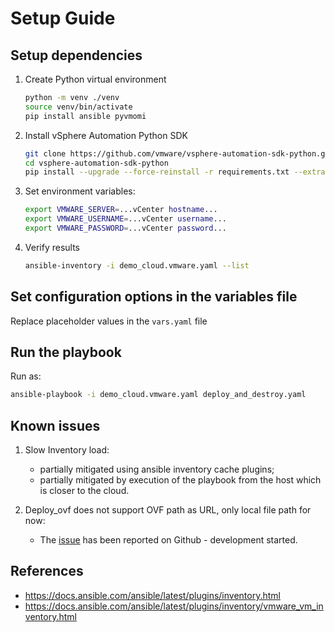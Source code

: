 # Setup Guide

## Setup dependencies

1. Create Python virtual environment
    ```bash
    python -m venv ./venv
    source venv/bin/activate
    pip install ansible pyvmomi
    ```

1. Install vSphere Automation Python SDK
    ```bash
    git clone https://github.com/vmware/vsphere-automation-sdk-python.git
    cd vsphere-automation-sdk-python
    pip install --upgrade --force-reinstall -r requirements.txt --extra-index-url file://`pwd`/lib
    ```

1. Set environment variables:
    ```bash
    export VMWARE_SERVER=...vCenter hostname...
    export VMWARE_USERNAME=...vCenter username...
    export VMWARE_PASSWORD=...vCenter password...
    ```

1. Verify results
    ```bash
    ansible-inventory -i demo_cloud.vmware.yaml --list
    ```

## Set configuration options in the variables file
Replace placeholder values in the `vars.yaml` file 

## Run the playbook
Run as: 
```bash
ansible-playbook -i demo_cloud.vmware.yaml deploy_and_destroy.yaml 
```

## Known issues
1. Slow Inventory load:
    - partially mitigated using ansible inventory cache plugins;
    - partially mitigated by execution of the playbook from the host which is closer to the cloud.

1. Deploy_ovf does not support OVF path as URL, only local file path for now:
    - The [issue](https://github.com/ansible/ansible/issues/42666) has been reported on Github - development started.
    
## References
- https://docs.ansible.com/ansible/latest/plugins/inventory.html
- https://docs.ansible.com/ansible/latest/plugins/inventory/vmware_vm_inventory.html
